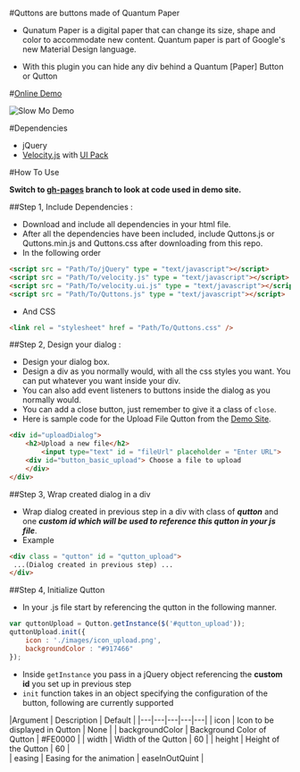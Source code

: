 #Quttons are buttons made of Quantum Paper
* Qunatum Paper is a digital paper that can change its size, shape and color to accommodate new content.
Quantum paper is part of Google's new Material Design language.

* With this plugin you can hide any div behind a Quantum [Paper] Button or Qutton


#[Online Demo](http://nashvail.github.io/Quttons)

 ![Slow Mo Demo](http://i.imgur.com/I6xeQkn.gif)

#Dependencies 
* jQuery
* [Velocity.js](https://raw.githubusercontent.com/julianshapiro/velocity/master/velocity.js) with [UI Pack](https://raw.githubusercontent.com/julianshapiro/velocity/master/velocity.ui.js)

#How To Use 

**Switch to <u>gh-pages</u> branch to look at code used in demo site.**

##Step 1, Include Dependencies :
* Download and include all dependencies in your html file. 
* After all the dependencies have been included, include Quttons.js or Quttons.min.js and Quttons.css after downloading from this repo.
* In the following order
```html
<script src = "Path/To/jQuery" type = "text/javascript"></script>
<script src = "Path/To/velocity.js" type = "text/javascript"></script>
<script src = "Path/To/velocity.ui.js" type = "text/javascript"></script>
<script src = "Path/To/Quttons.js" type = "text/javascript"></script>
```
* And CSS
```html
<link rel = "stylesheet" href = "Path/To/Quttons.css" />
```

##Step 2, Design your dialog :
* Design your dialog box.
* Design a div as you normally would, with all the css styles you want. You can put whatever you want inside your div.
* You can also add event listeners to buttons inside the dialog as you normally would.
* You can add a close button, just remember to give it a class of `close`.
* Here is sample code for the Upload File Qutton from the [Demo Site](http://nashvail.github.io/Quttons).
```html
<div id="uploadDialog">
	<h2>Upload a new file</h2>
		<input type="text" id = "fileUrl" placeholder = "Enter URL">
	<div id="button_basic_upload"> Choose a file to upload
	</div>
</div>
```

##Step 3, Wrap created dialog in a div
* Wrap dialog created in previous step in a div with class of ***qutton*** and one ***custom id which will be used to reference this qutton in your js file***.
* Example 
```html
<div class = "qutton" id = "qutton_upload">
 ...(Dialog created in previous step) ...
</div>
```

##Step 4, Initialize Qutton
* In your .js file start by referencing the qutton in the following manner. 
```javascript
var quttonUpload = Qutton.getInstance($('#qutton_upload'));
quttonUpload.init({
	icon : './images/icon_upload.png',
	backgroundColor : "#917466"
});
```
* Inside `getInstance` you pass in a jQuery object referencing the **custom id** you set up in previous step
* `init` function takes in an object specifying the configuration of the button, following are currently supported

|Argument   | Description  | Default  |
|---|---|---|---|---|
| icon  | Icon to be displayed in Qutton  | None  |
|  backgroundColor | Background Color of Qutton  | #FE0000  |
|  width | Width of the Qutton  | 60  | 
|  height | Height of the Qutton  | 60  |  
|  easing | Easing for the animation  | easeInOutQuint  | 




